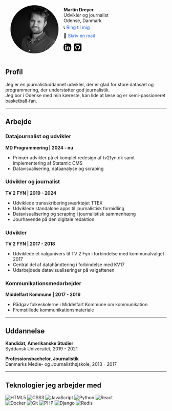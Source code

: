 <link rel="icon" type="image/x-icon" href="/favicon.ico">
<div class="profile-container">
    <img src="assets/images/martindreyer.webp" alt="Martin Dreyer" class="profile-image">
    <div class="profile-details">
        <div>
            <strong>Martin Dreyer</strong><br>
            Udvikler og journalist<br>
            Odense, Danmark<br>
            <div class="profile-contact">
                <span>
                    📞 <a href="tel:+4542429697" class="profile-link">Ring til mig</a>
                </span>
                <span>
                    📧 <a href="mailto:martinchristiandreyer@gmail.com" class="profile-link">Skriv en mail</a>
                </span>
            </div>
        </div>
        <div class="profile-links">
            <a href="https://www.linkedin.com/in/martindreyer/" target="_blank">
                <img src="assets/icons/linkedin.webp" alt="LinkedIn" class="profile-link-icon">
            </a>
            <a href="https://github.com/MartinDreyer" target="_blank">
                <img src="assets/icons/github.webp" alt="GitHub" class="profile-link-icon">
            </a>
        </div>
    </div>
</div>

## Profil

Jeg er en journalistuddannet udvikler, der er glad for store datasæt og programmering, der understøtter god journalistik.  
Jeg bor i Odense med min kæreste, kan lide at læse og er semi-passioneret basketball-fan.

---

## Arbejde


### Datajournalist og udvikler
**MD Programmering | 2024 - nu**

- Primær udvikler på et komplet redesign af tv2fyn.dk samt implementering af Statamic CMS  
- Datavisualisering, dataanalyse og scraping


### Udvikler og journalist  
**TV 2 FYN | 2019 - 2024**

- Udviklede transskriberingsværktøjet TTEX
- Udviklede standalone apps til journalistisk formidling 
- Datavisualisering og scraping i journalistisk sammenhæng  
- Jourhavende på den digitale redaktion

### Udvikler  
**TV 2 FYN | 2017 - 2018**

- Udviklede et valgunivers til TV 2 Fyn i forbindelse med kommunalvalget 2017
- Central del af datahåndtering i forbindelse med KV17  
- Udarbejdede datavisualiseringer på valgaftenen

### Kommunikationsmedarbejder  
**Middelfart Kommune | 2017 - 2019**

- Rådgav folkeskolerne i Middelfart Kommune om kommunikation  
- Fremstillede kommunikationsmateriale

---

## Uddannelse

**Kandidat, Amerikanske Studier**  
Syddansk Universitet, 2019 - 2021

**Professionsbachelor, Journalistik**  
Danmarks Medie- og Journalisthøjskole, 2013 - 2017

---

## Teknologier jeg arbejder med

<div class="flex flex-col gap-2 items-start">
  <div class="flex gap-2">
    <img src="https://img.shields.io/badge/HTML5-E34F26?logo=html5&logoColor=white" alt="HTML5" class="h-6">
    <img src="https://img.shields.io/badge/CSS3-1572B6?logo=css3&logoColor=white" alt="CSS3" class="h-6">
    <img src="https://img.shields.io/badge/JavaScript-F7DF1E?logo=javascript&logoColor=black" alt="JavaScript" class="h-6">
    <img src="https://img.shields.io/badge/Python-3776AB?logo=python&logoColor=white" alt="Python" class="h-6">
    <img src="https://img.shields.io/badge/React-20232A?logo=react&logoColor=61DAFB" alt="React" class="h-6">
  </div>
  <div class="flex gap-2">
    <img src="https://img.shields.io/badge/Docker-2496ED?logo=docker&logoColor=white" alt="Docker" class="h-6">
    <img src="https://img.shields.io/badge/Git-F05032?logo=git&logoColor=white" alt="Git" class="h-6">
    <img src="https://img.shields.io/badge/PHP-777BB4?logo=php&logoColor=white" alt="PHP" class="h-6">
    <img src="https://img.shields.io/badge/Django-092E20?logo=django&logoColor=white" alt="Django" class="h-6">
    <img src="https://img.shields.io/badge/Redis-DC382D?logo=redis&logoColor=white" alt="Redis" class="h-6">
  </div>
</div>
<style>
    .profile-container {
        display: flex;
        align-items: center;
        border-radius: 0.5rem;
        padding: 1rem;
        max-width: 24rem;
    }
    .profile-image {
        border-radius: 50%;
        margin-right: 1rem;
        width: 150px;
        height: 150px;
    }
    .profile-details {
        display: flex;
        flex-direction: column;
        gap: 0.5rem;
    }
    .profile-contact {
        display: flex;
        flex-direction: column;
        gap: 0.5rem;
        margin-top: 0.25rem;
    }
    .profile-links {
        display: flex;
        align-items: center;
        gap: 0.5rem;
        margin-top: 0.5rem;
    }
    .profile-link-icon {
        width: 1.5rem;
        height: 1.5rem;
    }
    .profile-link {
        color: #2563eb;
        text-decoration: none;
    }
    .profile-link:hover {
        text-decoration: underline;
    }
    h1:first-of-type {
        display: none;
    }
</style>
